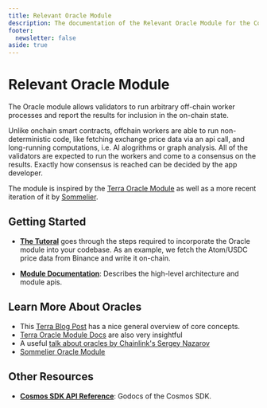 ```yaml
---
title: Relevant Oracle Module
description: The documentation of the Relevant Oracle Module for the Cosmso SDK.
footer:
  newsletter: false
aside: true
---
```


# Relevant Oracle Module

The Oracle module allows validators to run arbitrary off-chain worker processes and report the results for inclusion in the on-chain state.

Unlike onchain smart contracts, offchain workers are able to run non-deterministic code, like fetching exchange price data via an api call, and long-running computations, i.e. AI alogrithms or graph analysis. All of the validators are expected to run the workers and come to a consensus on the results. Exactly how consensus is reached can be decided by the app developer.

The module is inspired by the [Terra Oracle Module](https://docs.terra.money/dev/spec-oracle.html#concepts) as well as a more recent iteration of it by [Sommelier](https://github.com/PeggyJV/sommelier/tree/main/x/oracle).

## Getting Started

- **[The Tutoral](./tutorial)** goes through the steps required to incorporate the Oracle module into your codebase. As an example, we fetch the Atom/USDC price data from Binance and write it on-chain.

- **[Module Documentation](./modules/oracle)**: Describes the high-level architecture and module apis.

## Learn More About Oracles

- This [Terra Blog Post](https://medium.com/stakewithus/terra-oracle-voter-by-stakewith-us-d54a1321beb9) has a nice general overview of core concepts.
- [Terra Oracle Module Docs](https://docs.terra.money/dev/spec-oracle.html#concepts) are also very insightful
- A useful [talk about oracles by Chainlink's Sergey Nazarov](https://youtu.be/UAP6--JTAlU)
- [Sommelier Oracle Module](https://github.com/PeggyJV/sommelier/tree/b2f81e9007db479ac5c88bf4d6edbc17a27120fc/x/oracle)

## Other Resources

- **[Cosmos SDK API Reference](https://godoc.org/github.com/cosmos/cosmos-sdk)**: Godocs of the Cosmos SDK.
